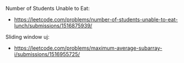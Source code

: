 Number of Students Unable to Eat:
* https://leetcode.com/problems/number-of-students-unable-to-eat-lunch/submissions/1516875939/

Sliding window uj:
* https://leetcode.com/problems/maximum-average-subarray-i/submissions/1516955725/

